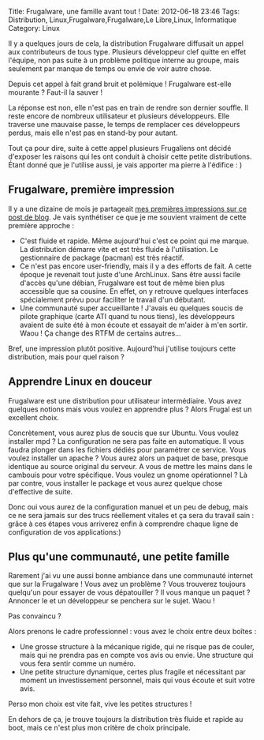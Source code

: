 Title: Frugalware, une famille avant tout !
Date: 2012-06-18 23:46
Tags:  Distribution, Linux,Frugalware,Frugalware,Le Libre,Linux, Informatique
Category: Linux

Il y a quelques jours de cela, la distribution Frugalware diffusait un appel aux
contributeurs de tous type. Plusieurs développeur clef quitte en effet
l'équipe, non pas suite à un problème politique interne au groupe, mais
seulement par manque de temps ou envie de voir autre chose.

Depuis cet appel à fait grand bruit et polémique ! Frugalware est-elle
mourante ? Faut-il la sauver !

La réponse est non, elle n'est pas en train de rendre son dernier souffle. Il
reste encore de nombreux utilisateur et plusieurs développeurs. Elle traverse
une mauvaise passe, le temps de remplacer ces développeurs perdus, mais elle
n'est pas en stand-by pour autant.

Tout ça pour dire, suite à cette appel plusieurs Frugaliens ont décidé
d'exposer les raisons qui les ont conduit à choisir cette petite distributions.
Étant donné que je l'utilise aussi, je vais apporter ma pierre à l'édifice :
)

<h2>Frugalware, première impression</h2>

Il y a une dizaine de mois je partageait [mes premières impressions sur ce post
de blog](http://armaklan.org/blog/article9/frugalware). Je vais synthétiser ce
que je me souvient vraiment de cette première approche :



*    C'est fluide et rapide. Même aujourd'hui c'est ce point qui me marque. La
distribution démarre vite et est très fluide à l'utilisation. Le gestionnaire
de package (pacman) est très réactif.
*    Ce n'est pas encore user-friendly, mais il y a des efforts de fait. A cette
époque je revenait tout juste d'une ArchLinux. Sans être aussi facile d'accès
qu'une débian, Frugalware est tout de même bien plus accessible que sa
cousine. En effet, on y retrouve quelques interfaces spécialement prévu pour
faciliter le travail d'un débutant.
*    Une communauté super accueillante ! J'avais eu quelques soucis de pilote
graphique (carte ATI quand tu nous tiens), les développeurs avaient de suite
été à mon écoute et essayait de m'aider à m'en sortir. Waou ! Ça change
des RTFM de certains autres...

Bref, une impression plutôt positive. Aujourd'hui j'utilise toujours cette
distribution, mais pour quel raison ?

<h2>Apprendre Linux en douceur</h2>

Frugalware est une distribution pour utilisateur intermédiaire. Vous avez
quelques notions mais vous voulez en apprendre plus ? Alors Frugal est un
excellent choix.

Concrètement, vous aurez plus de soucis que sur Ubuntu. Vous voulez installer
mpd ? La configuration ne sera pas faite en automatique. Il vous faudra plonger
dans les fichiers dédiés pour paramétrer ce service. Vous voulez installer un
apache ? Vous aurez alors un paquet de base, presque identique au source
original du serveur. A vous de mettre les mains dans le cambouis pour votre
spécifique. Vous voulez un gnome opérationnel ? Là par contre, vous installer
le package et vous aurez quelque chose d'effective de suite.

Donc oui vous aurez de la configuration manuel et un peu de debug, mais ce ne
sera jamais sur des trucs réellement vitales et ça sera du travail sain :
grâce à ces étapes vous arriverez enfin à comprendre chaque ligne de
configuration de vos applications:)

<h2>Plus qu'une communauté, une petite famille</h2>

Rarement j'ai vu une aussi bonne ambiance dans une communauté internet que sur
la Frugalware ! Vous avez un problème ? Vous trouverez toujours quelqu'un pour
essayer de vous dépatouiller ? Il vous manque un paquet ? Annoncer le et un
développeur se penchera sur le sujet. Waou !

Pas convaincu ?

Alors prenons le cadre professionnel : vous avez le choix entre deux boîtes :



*    Une grosse structure à la mécanique rigide, qui ne risque pas de couler, mais
qui ne prendra pas en compte vos avis ou envie. Une structure qui vous fera
sentir comme un numéro.
*    Une petite structure dynamique, certes plus fragile et nécessitant par moment
un investissement personnel, mais qui vous écoute et suit votre avis.

Perso mon choix est vite fait, vive les petites structures !

En dehors de ça, je trouve toujours la distribution très fluide et rapide au
boot, mais ce n'est plus mon critère de choix principale.


